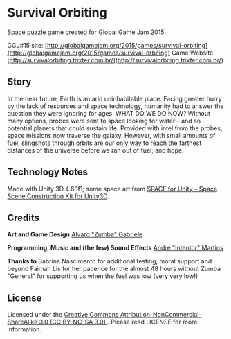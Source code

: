 # Survival Orbiting

Space puzzle game created for Global Game Jam 2015.

GGJ#15 site: [http://globalgamejam.org/2015/games/survival-orbiting](http://globalgamejam.org/2015/games/survival-orbiting)
Game Website: [http://survivalorbiting.trixter.com.br/](http://survivalorbiting.trixter.com.br/)

## Story

In the near future, Earth is an arid uninhabitable place. Facing greater hurry by the lack of resources and space technology, humanity had to answer the question they were ignoring for ages: WHAT DO WE DO NOW? Without many options, probes were sent to space looking for water - and so potential planets that could sustain life. Provided with intel from the probes, space missions now traverse the galaxy. However, with small amounts of fuel, slingshots through orbits are our only way to reach the farthest distances of the universe before we ran out of fuel, and hope.

## Technology Notes

Made with Unity 3D 4.6.1f1; some space art from [SPACE for Unity – Space Scene Construction Kit for Unity3D](http://u3d.as/content/imphenzia/space-for-unity-space-scene-construction-kit/4aY).

## Credits

**Art and Game Design**
[Alvaro "Zumba" Gabriele](https://www.facebook.com/alvaro.gabriele)

**Programming, Music and (the few) Sound Effects**
[André "Intentor" Martins](http://intentor.com.br/)

**Thanks to**
Sabrina Nascimento for additional testing, moral support and beyond
Faimah Lis for her patience for the almost 48 hours without Zumba
"General" for supporting us when the fuel was low (very very low!)

## License

Licensed under the [Creative Commons Attribution-NonCommercial-ShareAlike 3.0 (CC BY-NC-SA 3.0)
](http://creativecommons.org/licenses/by-nc-sa/3.0/). Please read LICENSE for more information.